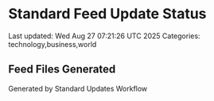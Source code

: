 # Standard Feed Update Status
Last updated: Wed Aug 27 07:21:26 UTC 2025
Categories: technology,business,world

## Feed Files Generated

Generated by Standard Updates Workflow
